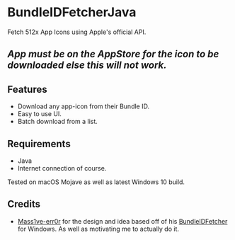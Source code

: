 # BundleIDFetcherJava
Fetch 512x App Icons using Apple's official API.

## *App must be on the AppStore for the icon to be downloaded else this will not work.*

## Features
- Download any app-icon from their Bundle ID.
- Easy to use UI.
- Batch download from a list.

## Requirements
- Java
- Internet connection of course.

Tested on macOS Mojave as well as latest Windows 10 build.

## Credits
- [Mass1ve-err0r](https://github.com/mass1ve-err0r) for the design and idea based off of his [BundleIDFetcher](https://github.com/mass1ve-err0r/BundleIDFetcher) for Windows. As well as motivating me to actually do it.
